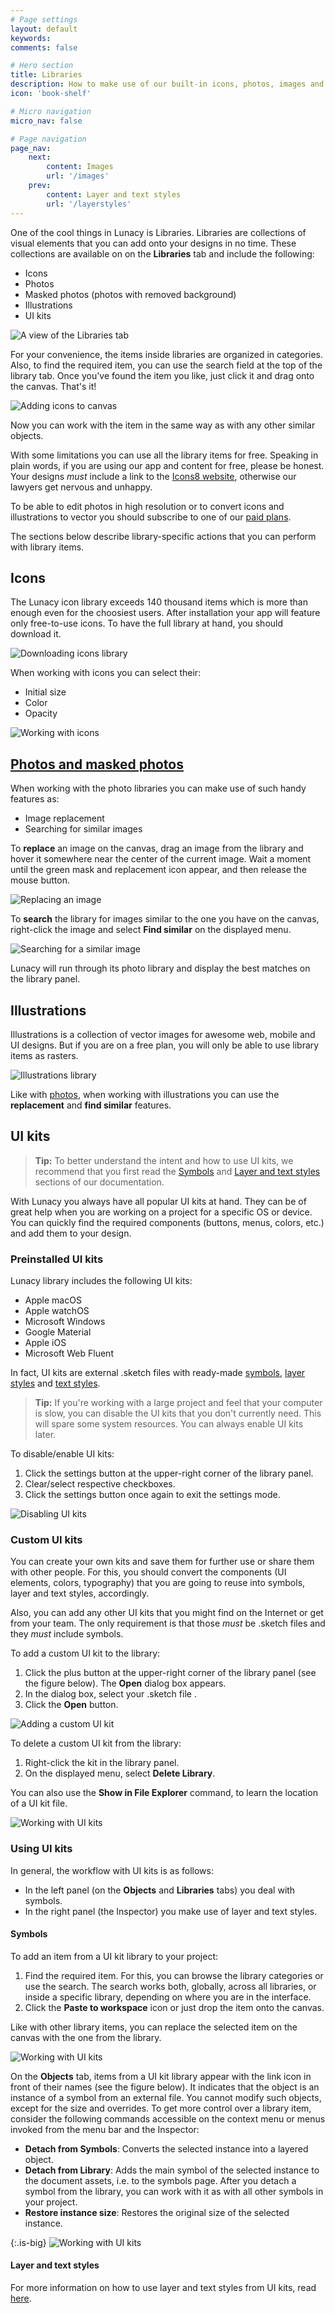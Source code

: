 ```yaml
---
# Page settings
layout: default
keywords:
comments: false

# Hero section
title: Libraries
description: How to make use of our built-in icons, photos, images and UI kits
icon: 'book-shelf'

# Micro navigation
micro_nav: false

# Page navigation
page_nav:
    next:
        content: Images
        url: '/images'
    prev:
        content: Layer and text styles
        url: '/layerstyles'
---
```


One of the cool things in Lunacy is Libraries. Libraries are collections of visual elements that you can add onto your designs in no time. These collections are available on on the **Libraries** tab and include the following:

* Icons
* Photos
* Masked photos (photos with removed background)
* Illustrations
* UI kits

![A view of the Libraries tab](public/libraries.png)

For your convenience, the items inside libraries are organized in categories. Also, to find the required item, you can use the search field at the top of the library tab. Once you've found the item you like, just click it and drag onto the canvas. That's it!

![Adding icons to canvas](public/addicon1.gif)

Now you can work with the item in the same way as with any other similar objects.

With some limitations you can use all the library items for free. Speaking in plain words, if you are using our app and content for free, please be honest. Your designs *must* include a link to the <a href="https://icons8.com" target="_blank">Icons8 website</a>, otherwise our lawyers get nervous and unhappy.

To be able to edit photos in high resolution or to convert icons and illustrations to vector you should subscribe to one of our <a href="https://icons8.com/pricing" target="_blank">paid plans</a>.

The sections below describe library-specific actions that you can perform with library items.

## Icons

The Lunacy icon library exceeds 140 thousand items which is more than enough even for the choosiest users. After installation your app will feature only free-to-use icons. To have the full library at hand, you should download it.

![Downloading icons library](public/dnldicn.png)

When working with icons you can select their:

* Initial size
* Color
* Opacity

![Working with icons](public/iconssizecolor2.gif)

## [Photos and masked photos](#photos-and-masked-photos)

When working with the photo libraries you can make use of such handy features as:

* Image replacement
* Searching for similar images

To **replace** an image on the canvas, drag an image from the library and hover it somewhere near the center of the current image. Wait a moment until the green mask and replacement icon appear, and then release the mouse button.

![Replacing an image](public/replaceimage.gif)

To **search** the library for images similar to the one you have on the canvas, right-click the image and select **Find similar** on the displayed menu.

![Searching for a similar image](public/findsimilar.png)

Lunacy will run through its photo library and display the best matches on the library panel.

## Illustrations

Illustrations is a collection of vector images for awesome web, mobile and UI designs. But if you are on a free plan, you will only be able to use library items as rasters.

![Illustrations library](public/illustrations1.png)

Like with [photos](#photos-and-masked-photos), when working with illustrations you can use the **replacement** and **find similar** features.

## UI kits

>**Tip:** To better understand the intent and how to use UI kits, we recommend that you first read the <a href="https://docs.icons8.com/symbols" target="_blank">Symbols</a> and <a href="https://docs.icons8.com/layerstyles" target="_blank">Layer and text styles</a> sections of our documentation.

With Lunacy you always have all popular UI kits at hand. They can be of great help when you are working on a project for a specific OS or device. You can quickly find the required components (buttons, menus, colors, etc.) and add them to your design.

### Preinstalled UI kits

Lunacy library includes the following UI kits:

* Apple macOS
* Apple watchOS
* Microsoft Windows
* Google Material
* Apple iOS
* Microsoft Web Fluent

In fact, UI kits are external .sketch files with ready-made <a href="https://docs.icons8.com/symbols" target="_blank">symbols</a>, <a href="https://docs.icons8.com/layerstyles/#layer-styles" target="_blank">layer styles</a> and <a href="https://docs.icons8.com/layerstyles/#text-styles" target="_blank">text styles</a>.

>**Tip:** If you're working with a large project and feel that your computer is slow, you can disable the UI kits that you don't currently need. This will spare some system resources. You can always enable UI kits later.

To disable/enable UI kits:

1. Click the settings button at the upper-right corner of the library panel.
2. Clear/select respective checkboxes.
3. Click the settings button once again to exit the settings mode.

![Disabling UI kits](public/uikits.png)

### Custom UI kits

You can create your own kits and save them for further use or share them with other people. For this, you should convert the components (UI elements, colors, typography) that you are going to reuse into symbols, layer and text styles, accordingly.

Also, you can add any other UI kits that you might find on the Internet or get from your team. The only requirement is that those *must* be .sketch files and they *must* include symbols.

To add a custom UI kit to the library:

1. Click the plus button at the upper-right corner of the library panel (see the figure below). The **Open** dialog box appears.
2. In the dialog box, select your .sketch file .
3. Click the **Open** button.

![Adding a custom UI kit](public/adduikit.png)

To delete a custom UI kit from the library:

1. Right-click the kit in the library panel.
2. On the displayed menu, select **Delete Library**.

You can also use the **Show in File Explorer** command, to learn the location of a UI kit file.

![Working with UI kits](public/libraries-delcustuikit.png)

### Using UI kits

In general, the workflow with UI kits is as follows:

* In the left panel (on the **Objects** and **Libraries** tabs) you deal with symbols.
* In the right panel (the Inspector) you make use of layer and text styles.

#### Symbols

To add an item from a UI kit library to your project:

1. Find the required item. For this, you can browse the library categories or use the search. The search works both, globally, across all libraries, or inside a specific library, depending on where you are in the interface.
2. Click the **Paste to workspace** icon or just drop the item onto the canvas.

Like with other library items, you can replace the selected item on the canvas with the one from the library.

![Working with UI kits](public/uikitadd.gif)

On the **Objects** tab, items from a UI kit library appear with the link icon in front of their names (see the figure below). It indicates that the object is an instance of a symbol from an external file. You cannot modify such objects, except for the size and overrides. To get more control over a library item, consider the following commands accessible on the context menu or menus invoked from the menu bar and the Inspector:

* **Detach from Symbols**: Converts the selected instance into a layered object.
* **Detach from Library**: Adds the main symbol of the selected instance to the document assets, i.e. to the symbols page. After you detach a symbol from the library, you can work with it as with all other symbols in your project.
* **Restore instance size**: Restores the original size of the selected instance.  

{:.is-big}
![Working with UI kits](public/uikitscommands.png)

#### Layer and text styles

For more information on how to use layer and text styles from UI kits, read <a href="https://docs.icons8.com/layerstyles/#external-styles" target="_blank">here</a>.
